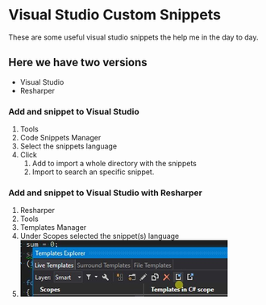 # Visual Studio Custom Snippets

These are some useful visual studio snippets the help me in the day to day.

## Here we have two versions

- Visual Studio
- Resharper

### Add and snippet to Visual Studio

1. Tools
2. Code Snippets Manager
3. Select the snippets language
4. Click
    1. Add to import a whole directory with the snippets
    2. Import to search an specific snippet.

### Add and snippet to Visual Studio with Resharper

1. Resharper
2. Tools
3. Templates Manager
4. Under Scopes selected the snippet(s) language
5. ![ReSharper_Import](/assets/ReSharper_Import.jpg "Click Import")
